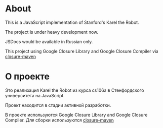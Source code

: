 About
=====

This is a JavaScript implementation of Stanford's Karel the Robot.

The project is under heavy development now.

JSDocs would be available in Russian only.

This project using Google Closure Library and Google Closure Compiler via [closure-maven](https://github.com/urmuzov/closure-maven)

О проекте
=========

Это реализация Karel the Robot из курса cs106a в Стенфордского университета на JavaScript.

Проект находится в стадии активной разработки.

В проекте используются Google Closure Library and Google Closure Compiler.
Для сборки используются [closure-maven](https://github.com/urmuzov/closure-maven)
